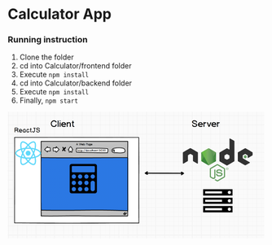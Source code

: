 # Calculator App
### Running instruction

1. Clone the folder
2. cd into Calculator/frontend folder
3. Execute ```npm install```
4. cd into Calculator/backend folder
5. Execute ```npm install```
6. Finally, ```npm start```

![alt text](../README_Files/Calculator_Architecture.png "Description goes here")
